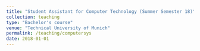 ```yaml
---
title: "Student Assistant for Computer Technology (Summer Semester 18)"
collection: teaching
type: "Bachelor's course"
venue: "Technical University of Munich"
permalink: /teaching/computersys
date: 2018-01-01
---
```

